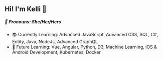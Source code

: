 

## Hi! I'm Kelli 🤠

##### 🤝 Pronouns: She/Her/Hers

 - 📚 Currently Learning: Advanced JavaScript, Advanced CSS, SQL, C#, Entity, Java, NodeJs, Advanced GraphQL
 - 📆 Future Learning: Vue, Angular, Python, D3, Machine Learning, iOS & Android Development, Kubernetes, Docker

<!--
**kel7774/kel7774** is a ✨ _special_ ✨ repository because its `README.md` (this file) appears on your GitHub profile.

Here are some ideas to get you started:

- 🔭 I’m currently working on ...
- 🌱 I’m currently learning ...
- 👯 I’m looking to collaborate on ...
- 🤔 I’m looking for help with ...
- 💬 Ask me about ...
- 📫 How to reach me: ...
- 😄 Pronouns: ...
- ⚡ Fun fact: ...
-->
